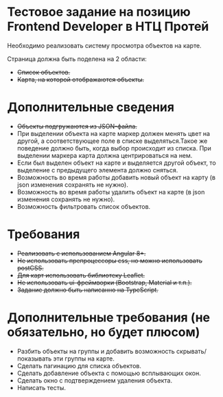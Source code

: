 # Тестовое задание на позицию Frontend Developer в НТЦ Протей

Необходимо реализовать систему просмотра объектов на карте.

Страница должна быть поделена на 2 области:

- ~~Список объектов.~~
- ~~Карта, на которой отображаются объекты.~~

# Дополнительные сведения

- ~~Объекты подгружаются из JSON-файла.~~
- При выделении объекта на карте маркер должен менять цвет на другой, а соответствующее поле в списке выделяться.Такое же поведение должно быть, когда выбор происходит из списка. При выделении маркера карта должна центрироваться на нем.
- Если был выделен объект на карте и выделяется другой объект, то выделение с предыдущего элемента должно сняться.
- Возможность во время работы добавить новый объект на карту (в json изменения сохранять не нужно).
- Возможность во время работы удалить объект на карте (в json изменения сохранять не нужно).
- Возможность фильтровать список объектов.

# Требования

- ~~Реализовать с использованием Angular 8+.~~
- ~~Не использовать препроцессоры css, но можно использовать postCSS.~~
- ~~Для карт использовать библиотеку Leaflet.~~
- ~~Не использовать ui-фреймворки (Bootstrap, Material и т.п.).~~
- ~~Задание должно быть написанно на TypeScript.~~

# Дополнительные требования (не обязательно, но будет плюсом)

- Разбить объекты на группы и добавить возможность скрывать/показывать эти группы на карте.
- Сделать пагинацию для списка объектов.
- Сделать добавление объекта с помощью всплывающих окон.
- Сделать окно с подтверждением удаления объекта.
- Написать тесты.
